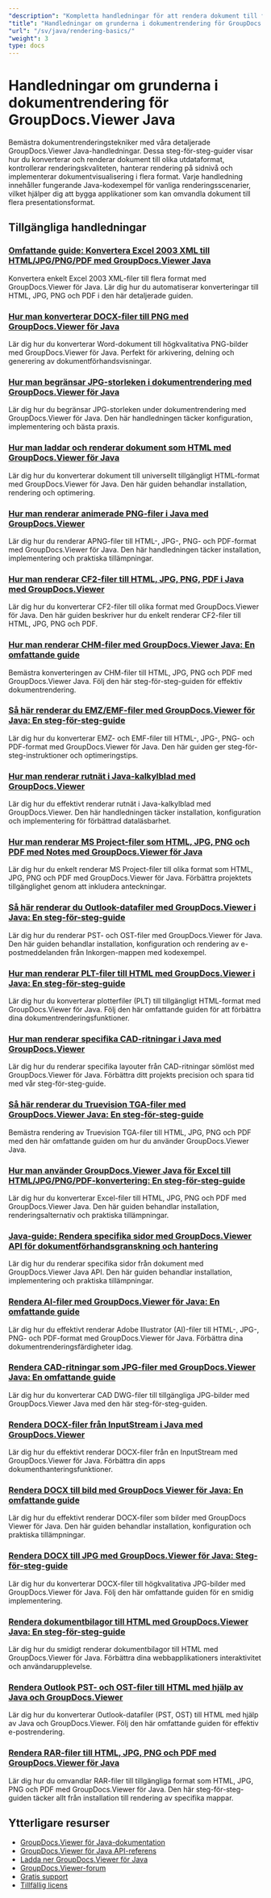```yaml
---
"description": "Kompletta handledningar för att rendera dokument till flera utdataformat, inklusive HTML, PDF och bildformat, med GroupDocs.Viewer för Java."
"title": "Handledningar om grunderna i dokumentrendering för GroupDocs.Viewer Java"
"url": "/sv/java/rendering-basics/"
"weight": 3
type: docs
---
```

# Handledningar om grunderna i dokumentrendering för GroupDocs.Viewer Java

Bemästra dokumentrenderingstekniker med våra detaljerade GroupDocs.Viewer Java-handledningar. Dessa steg-för-steg-guider visar hur du konverterar och renderar dokument till olika utdataformat, kontrollerar renderingskvaliteten, hanterar rendering på sidnivå och implementerar dokumentvisualisering i flera format. Varje handledning innehåller fungerande Java-kodexempel för vanliga renderingsscenarier, vilket hjälper dig att bygga applikationer som kan omvandla dokument till flera presentationsformat.

## Tillgängliga handledningar

### [Omfattande guide: Konvertera Excel 2003 XML till HTML/JPG/PNG/PDF med GroupDocs.Viewer Java](./groupdocs-viewer-java-excel-2003-xml-conversion/)
Konvertera enkelt Excel 2003 XML-filer till flera format med GroupDocs.Viewer för Java. Lär dig hur du automatiserar konverteringar till HTML, JPG, PNG och PDF i den här detaljerade guiden.

### [Hur man konverterar DOCX-filer till PNG med GroupDocs.Viewer för Java](./render-docx-png-groupdocs-viewer-java/)
Lär dig hur du konverterar Word-dokument till högkvalitativa PNG-bilder med GroupDocs.Viewer för Java. Perfekt för arkivering, delning och generering av dokumentförhandsvisningar.

### [Hur man begränsar JPG-storleken i dokumentrendering med GroupDocs.Viewer för Java](./groupdocs-viewer-java-limit-jpg-size-rendering/)
Lär dig hur du begränsar JPG-storleken under dokumentrendering med GroupDocs.Viewer för Java. Den här handledningen täcker konfiguration, implementering och bästa praxis.

### [Hur man laddar och renderar dokument som HTML med GroupDocs.Viewer för Java](./groupdocs-viewer-java-html-rendering/)
Lär dig hur du konverterar dokument till universellt tillgängligt HTML-format med GroupDocs.Viewer för Java. Den här guiden behandlar installation, rendering och optimering.

### [Hur man renderar animerade PNG-filer i Java med GroupDocs.Viewer](./render-apng-groupdocs-viewer-java/)
Lär dig hur du renderar APNG-filer till HTML-, JPG-, PNG- och PDF-format med GroupDocs.Viewer för Java. Den här handledningen täcker installation, implementering och praktiska tillämpningar.

### [Hur man renderar CF2-filer till HTML, JPG, PNG, PDF i Java med GroupDocs.Viewer](./render-cf2-files-groupdocs-java/)
Lär dig hur du konverterar CF2-filer till olika format med GroupDocs.Viewer för Java. Den här guiden beskriver hur du enkelt renderar CF2-filer till HTML, JPG, PNG och PDF.

### [Hur man renderar CHM-filer med GroupDocs.Viewer Java: En omfattande guide](./render-chm-groupdocs-viewer-java/)
Bemästra konverteringen av CHM-filer till HTML, JPG, PNG och PDF med GroupDocs.Viewer Java. Följ den här steg-för-steg-guiden för effektiv dokumentrendering.

### [Så här renderar du EMZ/EMF-filer med GroupDocs.Viewer för Java: En steg-för-steg-guide](./render-emz-emf-groupdocs-viewer-java/)
Lär dig hur du konverterar EMZ- och EMF-filer till HTML-, JPG-, PNG- och PDF-format med GroupDocs.Viewer för Java. Den här guiden ger steg-för-steg-instruktioner och optimeringstips.

### [Hur man renderar rutnät i Java-kalkylblad med GroupDocs.Viewer](./render-grid-lines-java-spreadsheets-groupdocs-viewer/)
Lär dig hur du effektivt renderar rutnät i Java-kalkylblad med GroupDocs.Viewer. Den här handledningen täcker installation, konfiguration och implementering för förbättrad dataläsbarhet.

### [Hur man renderar MS Project-filer som HTML, JPG, PNG och PDF med Notes med GroupDocs.Viewer för Java](./render-ms-project-html-jpg-png-pdf-notes-groupdocs-java/)
Lär dig hur du enkelt renderar MS Project-filer till olika format som HTML, JPG, PNG och PDF med GroupDocs.Viewer för Java. Förbättra projektets tillgänglighet genom att inkludera anteckningar.

### [Så här renderar du Outlook-datafiler med GroupDocs.Viewer i Java: En steg-för-steg-guide](./rendering-outlook-data-files-groupdocs-viewer-java/)
Lär dig hur du renderar PST- och OST-filer med GroupDocs.Viewer för Java. Den här guiden behandlar installation, konfiguration och rendering av e-postmeddelanden från Inkorgen-mappen med kodexempel.

### [Hur man renderar PLT-filer till HTML med GroupDocs.Viewer i Java: En steg-för-steg-guide](./render-plt-files-html-groupdocs-viewer-java/)
Lär dig hur du konverterar plotterfiler (PLT) till tillgängligt HTML-format med GroupDocs.Viewer för Java. Följ den här omfattande guiden för att förbättra dina dokumentrenderingsfunktioner.

### [Hur man renderar specifika CAD-ritningar i Java med GroupDocs.Viewer](./render-cad-groupdocs-viewer-java/)
Lär dig hur du renderar specifika layouter från CAD-ritningar sömlöst med GroupDocs.Viewer för Java. Förbättra ditt projekts precision och spara tid med vår steg-för-steg-guide.

### [Så här renderar du Truevision TGA-filer med GroupDocs.Viewer Java: En steg-för-steg-guide](./render-tga-files-groupdocs-viewer-java-guide/)
Bemästra rendering av Truevision TGA-filer till HTML, JPG, PNG och PDF med den här omfattande guiden om hur du använder GroupDocs.Viewer Java.

### [Hur man använder GroupDocs.Viewer Java för Excel till HTML/JPG/PNG/PDF-konvertering: En steg-för-steg-guide](./groupdocs-viewer-java-excel-to-html-jpg-png-pdf/)
Lär dig hur du konverterar Excel-filer till HTML, JPG, PNG och PDF med GroupDocs.Viewer Java. Den här guiden behandlar installation, renderingsalternativ och praktiska tillämpningar.

### [Java-guide: Rendera specifika sidor med GroupDocs.Viewer API för dokumentförhandsgranskning och hantering](./java-groupdocs-viewer-render-pages-api-tutorial/)
Lär dig hur du renderar specifika sidor från dokument med GroupDocs.Viewer Java API. Den här guiden behandlar installation, implementering och praktiska tillämpningar.

### [Rendera AI-filer med GroupDocs.Viewer för Java: En omfattande guide](./render-ai-files-groupdocs-viewer-java/)
Lär dig hur du effektivt renderar Adobe Illustrator (AI)-filer till HTML-, JPG-, PNG- och PDF-format med GroupDocs.Viewer för Java. Förbättra dina dokumentrenderingsfärdigheter idag.

### [Rendera CAD-ritningar som JPG-filer med GroupDocs.Viewer Java: En omfattande guide](./render-cad-drawings-jpg-groupdocs-viewer-java/)
Lär dig hur du konverterar CAD DWG-filer till tillgängliga JPG-bilder med GroupDocs.Viewer Java med den här steg-för-steg-guiden.

### [Rendera DOCX-filer från InputStream i Java med GroupDocs.Viewer](./render-docx-from-inputstream-groupdocs-viewer-java/)
Lär dig hur du effektivt renderar DOCX-filer från en InputStream med GroupDocs.Viewer för Java. Förbättra din apps dokumenthanteringsfunktioner.

### [Rendera DOCX till bild med GroupDocs Viewer för Java: En omfattande guide](./groupdocs-viewer-java-render-docx-to-image/)
Lär dig hur du effektivt renderar DOCX-filer som bilder med GroupDocs Viewer för Java. Den här guiden behandlar installation, konfiguration och praktiska tillämpningar.

### [Rendera DOCX till JPG med GroupDocs.Viewer för Java: Steg-för-steg-guide](./render-docx-to-jpg-groupdocs-viewer-java/)
Lär dig hur du konverterar DOCX-filer till högkvalitativa JPG-bilder med GroupDocs.Viewer för Java. Följ den här omfattande guiden för en smidig implementering.

### [Rendera dokumentbilagor till HTML med GroupDocs.Viewer Java: En steg-för-steg-guide](./render-document-attachments-html-groupdocs-viewer-java/)
Lär dig hur du smidigt renderar dokumentbilagor till HTML med GroupDocs.Viewer för Java. Förbättra dina webbapplikationers interaktivitet och användarupplevelse.

### [Rendera Outlook PST- och OST-filer till HTML med hjälp av Java och GroupDocs.Viewer](./render-outlook-data-html-groupdocs-java/)
Lär dig hur du konverterar Outlook-datafiler (PST, OST) till HTML med hjälp av Java och GroupDocs.Viewer. Följ den här omfattande guiden för effektiv e-postrendering.

### [Rendera RAR-filer till HTML, JPG, PNG och PDF med GroupDocs.Viewer för Java](./render-rar-files-groupdocs-viewer-java/)
Lär dig hur du omvandlar RAR-filer till tillgängliga format som HTML, JPG, PNG och PDF med GroupDocs.Viewer för Java. Den här steg-för-steg-guiden täcker allt från installation till rendering av specifika mappar.

## Ytterligare resurser

- [GroupDocs.Viewer för Java-dokumentation](https://docs.groupdocs.com/viewer/java/)
- [GroupDocs.Viewer för Java API-referens](https://reference.groupdocs.com/viewer/java/)
- [Ladda ner GroupDocs.Viewer för Java](https://releases.groupdocs.com/viewer/java/)
- [GroupDocs.Viewer-forum](https://forum.groupdocs.com/c/viewer/9)
- [Gratis support](https://forum.groupdocs.com/)
- [Tillfällig licens](https://purchase.groupdocs.com/temporary-license/)